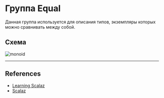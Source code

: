 # Группа Equal

Данная группа используется для описания типов, экземпляры которых можно сравнивать между собой.

## Схема

![monoid](https://gitflic.ru/project/artemkorsakov/scalabook/blob/raw?file=images%2Fequal.png&commit=4f84cf3968813e827de333d7defa1522ee25ffbc)


---

## References

- [Learning Scalaz](http://eed3si9n.com/learning-scalaz/Equal.html)
- [Scalaz](https://scalaz.github.io/7/typeclass/Equal.html)
